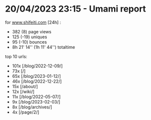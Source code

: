 # 20/04/2023 23:15 - Umami report
for www.shifeiti.com [24h] :

 - 382 (8) page views
 - 125 (-19) uniques
 - 95 (-10) bounces
 - 8h 21' 14'' (1h 11' 44'') totaltime


top 10 urls:
 - 101x [/blog/2022-12-09/]
 - 73x [/]
 - 65x [/blog/2023-01-12/]
 - 46x [/blog/2022-12-22/]
 - 15x [/about/]
 - 12x [/wiki/]
 - 11x [/blog/2022-05-07/]
 - 9x [/blog/2023-02-03/]
 - 8x [/blog/archives/]
 - 4x [/page/2/]


